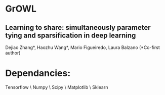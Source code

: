 # GrOWL
## Learning to share: simultaneously parameter tying and sparsification in deep learning

Dejiao Zhang*, Haozhu Wang*, Mario Figueiredo, Laura Balzano (*Co-first author)






# Dependancies:
Tensorflow \\
Numpy \\
Scipy \\
Matplotlib \\
Sklearn
